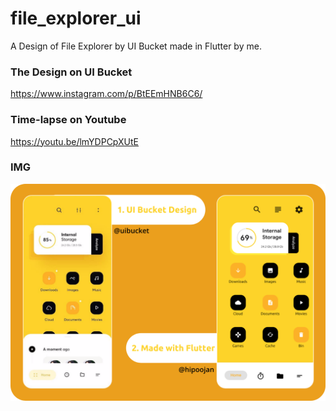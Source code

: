 # file_explorer_ui

A Design of File Explorer by UI Bucket made in Flutter by me.

### The Design on UI Bucket
https://www.instagram.com/p/BtEEmHNB6C6/

### Time-lapse on Youtube
https://youtu.be/lmYDPCpXUtE

### IMG
![thumbnail](thumbnail.png)
